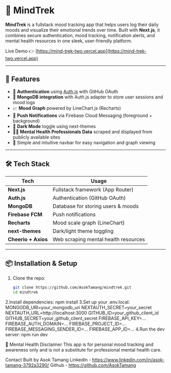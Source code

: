 # 🧠 MindTrek

**MindTrek** is a fullstack mood tracking app that helps users log their daily moods and visualize their emotional trends over time. Built with **Next.js**, it combines secure authentication, mood tracking, notification alerts, and mental health resources in one sleek, user-friendly platform.

Live Demo 👉 [https://mind-trek-two.vercel.app](https://mind-trek-two.vercel.app)

---

## 🚀 Features

- 🔐 **Authentication** using [Auth.js](https://authjs.dev) with GitHub OAuth
- 🧠 **MongoDB integration** with Auth.js adapter to store user sessions and mood logs
- 📈 **Mood Graph** powered by LineChart.js (Recharts)
- 🔔 **Push Notifications** via Firebase Cloud Messaging (foreground + background)
- 🌙 **Dark Mode** toggle using next-themes
- 🧑‍⚕️ **Mental Health Professionals Data** scraped and displayed from publicly available sites
- 🧭 Simple and intuitive navbar for easy navigation and graph viewing

---

## 🛠 Tech Stack

| Tech             | Usage                                |
|------------------|---------------------------------------|
| **Next.js**      | Fullstack framework (App Router)      |
| **Auth.js**      | Authentication (GitHub OAuth)         |
| **MongoDB**      | Database for storing users & moods    |
| **Firebase FCM** | Push notifications                    |
| **Recharts**     | Mood scale graph (LineChart)          |
| **next-themes**  | Dark/light theme toggling             |
| **Cheerio + Axios** | Web scraping mental health resources |

---

## 📦 Installation & Setup

1. Clone the repo:
   ```bash
   git clone https://github.com/AsokTamang/mindtrek.git
   cd mindtrek
2.Install dependencies:
  npm install
3.Set up your .env.local:
  MONGODB_URI=your_mongodb_uri
  NEXTAUTH_SECRET=your_secret
  NEXTAUTH_URL=http://localhost:3000
  GITHUB_ID=your_github_client_id
  GITHUB_SECRET=your_github_client_secret
  FIREBASE_API_KEY=...
  FIREBASE_AUTH_DOMAIN=...
  FIREBASE_PROJECT_ID=...
  FIREBASE_MESSAGING_SENDER_ID=...
  FIREBASE_APP_ID=...
4.Run the dev server:
  npm run dev


🧠 Mental Health Disclaimer
This app is for personal mood tracking and awareness only and is not a substitute for professional mental health care.

 Contact
Built by Asok Tamang
LinkedIn - https://www.linkedin.com/in/asok-tamang-3792a3290/
Github - https://github.com/AsokTamang
